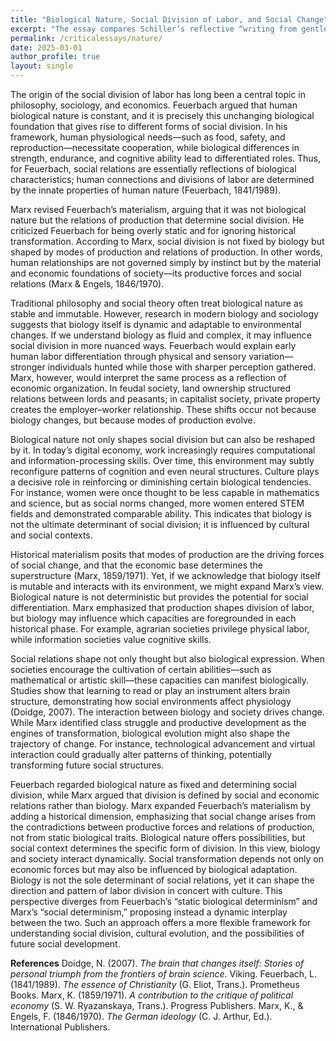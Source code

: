 ```yaml
---
title: "Biological Nature, Social Division of Labor, and Social Change"
excerpt: "The essay compares Schiller’s reflective “writing from gentle remembrance” with Keats’s and Hölderlin’s differing approaches to melancholy, arguing that both immediate emotional expression and distant contemplation can powerfully articulate depressive experience in literature."
permalink: /criticalessays/nature/
date: 2025-03-01
author_profile: true
layout: single
---
```


The origin of the social division of labor has long been a central topic in philosophy, sociology, and economics. Feuerbach argued that human biological nature is constant, and it is precisely this unchanging biological foundation that gives rise to different forms of social division. In his framework, human physiological needs—such as food, safety, and reproduction—necessitate cooperation, while biological differences in strength, endurance, and cognitive ability lead to differentiated roles. Thus, for Feuerbach, social relations are essentially reflections of biological characteristics; human connections and divisions of labor are determined by the innate properties of human nature (Feuerbach, 1841/1989).

Marx revised Feuerbach’s materialism, arguing that it was not biological nature but the relations of production that determine social division. He criticized Feuerbach for being overly static and for ignoring historical transformation. According to Marx, social division is not fixed by biology but shaped by modes of production and relations of production. In other words, human relationships are not governed simply by instinct but by the material and economic foundations of society—its productive forces and social relations (Marx & Engels, 1846/1970).

Traditional philosophy and social theory often treat biological nature as stable and immutable. However, research in modern biology and sociology suggests that biology itself is dynamic and adaptable to environmental changes. If we understand biology as fluid and complex, it may influence social division in more nuanced ways. Feuerbach would explain early human labor differentiation through physical and sensory variation—stronger individuals hunted while those with sharper perception gathered. Marx, however, would interpret the same process as a reflection of economic organization. In feudal society, land ownership structured relations between lords and peasants; in capitalist society, private property creates the employer–worker relationship. These shifts occur not because biology changes, but because modes of production evolve.

Biological nature not only shapes social division but can also be reshaped by it. In today’s digital economy, work increasingly requires computational and information-processing skills. Over time, this environment may subtly reconfigure patterns of cognition and even neural structures. Culture plays a decisive role in reinforcing or diminishing certain biological tendencies. For instance, women were once thought to be less capable in mathematics and science, but as social norms changed, more women entered STEM fields and demonstrated comparable ability. This indicates that biology is not the ultimate determinant of social division; it is influenced by cultural and social contexts.

Historical materialism posits that modes of production are the driving forces of social change, and that the economic base determines the superstructure (Marx, 1859/1971). Yet, if we acknowledge that biology itself is mutable and interacts with its environment, we might expand Marx’s view. Biological nature is not deterministic but provides the potential for social differentiation. Marx emphasized that production shapes division of labor, but biology may influence which capacities are foregrounded in each historical phase. For example, agrarian societies privilege physical labor, while information societies value cognitive skills.

Social relations shape not only thought but also biological expression. When societies encourage the cultivation of certain abilities—such as mathematical or artistic skill—these capacities can manifest biologically. Studies show that learning to read or play an instrument alters brain structure, demonstrating how social environments affect physiology (Doidge, 2007). The interaction between biology and society drives change. While Marx identified class struggle and productive development as the engines of transformation, biological evolution might also shape the trajectory of change. For instance, technological advancement and virtual interaction could gradually alter patterns of thinking, potentially transforming future social structures.

Feuerbach regarded biological nature as fixed and determining social division, while Marx argued that division is defined by social and economic relations rather than biology. Marx expanded Feuerbach’s materialism by adding a historical dimension, emphasizing that social change arises from the contradictions between productive forces and relations of production, not from static biological traits. Biological nature offers possibilities, but social context determines the specific form of division. In this view, biology and society interact dynamically. Social transformation depends not only on economic forces but may also be influenced by biological adaptation. Biology is not the sole determinant of social relations, yet it can shape the direction and pattern of labor division in concert with culture. This perspective diverges from Feuerbach’s “static biological determinism” and Marx’s “social determinism,” proposing instead a dynamic interplay between the two. Such an approach offers a more flexible framework for understanding social division, cultural evolution, and the possibilities of future social development.


**References**
Doidge, N. (2007). _The brain that changes itself: Stories of personal triumph from the frontiers of brain science_. Viking.
Feuerbach, L. (1841/1989). _The essence of Christianity_ (G. Eliot, Trans.). Prometheus Books.
Marx, K. (1859/1971). _A contribution to the critique of political economy_ (S. W. Ryazanskaya, Trans.). Progress Publishers.
Marx, K., & Engels, F. (1846/1970). _The German ideology_ (C. J. Arthur, Ed.). International Publishers.
